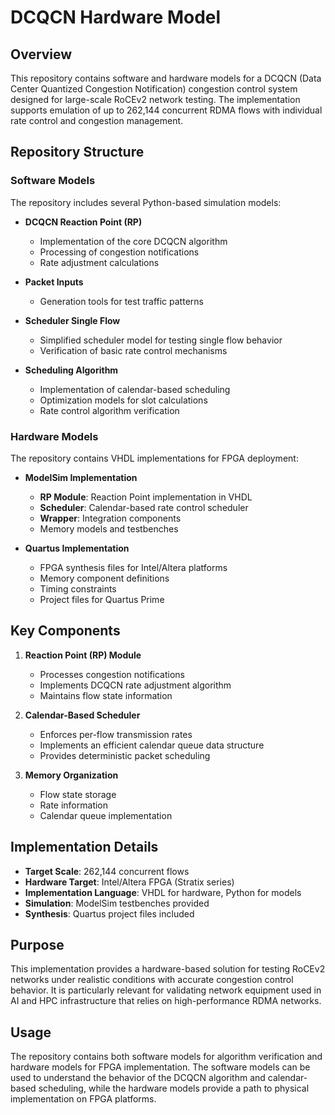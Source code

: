 # DCQCN Hardware Model

## Overview

This repository contains software and hardware models for a DCQCN (Data Center Quantized Congestion Notification) congestion control system designed for large-scale RoCEv2 network testing. The implementation supports emulation of up to 262,144 concurrent RDMA flows with individual rate control and congestion management.

## Repository Structure

### Software Models

The repository includes several Python-based simulation models:

- **DCQCN Reaction Point (RP)**

  - Implementation of the core DCQCN algorithm
  - Processing of congestion notifications
  - Rate adjustment calculations

- **Packet Inputs**

  - Generation tools for test traffic patterns

- **Scheduler Single Flow**

  - Simplified scheduler model for testing single flow behavior
  - Verification of basic rate control mechanisms

- **Scheduling Algorithm**
  - Implementation of calendar-based scheduling
  - Optimization models for slot calculations
  - Rate control algorithm verification

### Hardware Models

The repository contains VHDL implementations for FPGA deployment:

- **ModelSim Implementation**

  - **RP Module**: Reaction Point implementation in VHDL
  - **Scheduler**: Calendar-based rate control scheduler
  - **Wrapper**: Integration components
  - Memory models and testbenches

- **Quartus Implementation**
  - FPGA synthesis files for Intel/Altera platforms
  - Memory component definitions
  - Timing constraints
  - Project files for Quartus Prime

## Key Components

1. **Reaction Point (RP) Module**

   - Processes congestion notifications
   - Implements DCQCN rate adjustment algorithm
   - Maintains flow state information

2. **Calendar-Based Scheduler**

   - Enforces per-flow transmission rates
   - Implements an efficient calendar queue data structure
   - Provides deterministic packet scheduling

3. **Memory Organization**
   - Flow state storage
   - Rate information
   - Calendar queue implementation

## Implementation Details

- **Target Scale**: 262,144 concurrent flows
- **Hardware Target**: Intel/Altera FPGA (Stratix series)
- **Implementation Language**: VHDL for hardware, Python for models
- **Simulation**: ModelSim testbenches provided
- **Synthesis**: Quartus project files included

## Purpose

This implementation provides a hardware-based solution for testing RoCEv2 networks under realistic conditions with accurate congestion control behavior. It is particularly relevant for validating network equipment used in AI and HPC infrastructure that relies on high-performance RDMA networks.

## Usage

The repository contains both software models for algorithm verification and hardware models for FPGA implementation. The software models can be used to understand the behavior of the DCQCN algorithm and calendar-based scheduling, while the hardware models provide a path to physical implementation on FPGA platforms.
